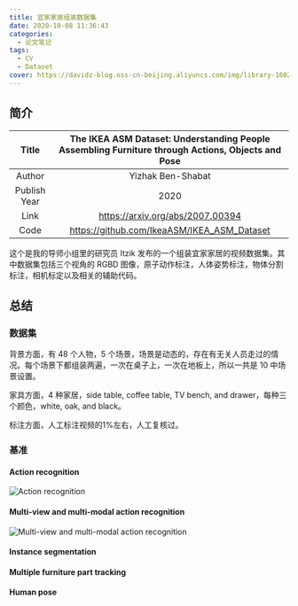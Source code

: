 ```yaml
---
title: 宜家家居组装数据集
date: 2020-10-08 11:36:43
categories:
  - 论文笔记
tags:
  - CV
  - Dataset
cover: https://davidz-blog.oss-cn-beijing.aliyuncs.com/img/library-1602131491.jpg
---
```


## 简介

|    Title     | The IKEA ASM Dataset: Understanding People Assembling Furniture through Actions, Objects and Pose |
| :----------: | :-----------------------------------------------------------------------------------------------: |
|    Author    |                                         Yizhak Ben-Shabat                                         |
| Publish Year |                                               2020                                                |
|     Link     |                                 https://arxiv.org/abs/2007.00394                                  |
|     Code     |                            https://github.com/IkeaASM/IKEA_ASM_Dataset                            |

这个是我的导师小组里的研究员 Itzik 发布的一个组装宜家家居的视频数据集。其中数据集包括三个视角的 RGBD 图像，原子动作标注，人体姿势标注，物体分割标注，相机标定以及相关的辅助代码。

## 总结

### 数据集

背景方面，有 48 个人物，5 个场景，场景是动态的，存在有无关人员走过的情况。每个场景下都组装两遍，一次在桌子上，一次在地板上，所以一共是 10 中场景设置。

家具方面，4 种家居，side table, coffee table, TV bench, and drawer，每种三个颜色，white, oak, and black。

标注方面，人工标注视频的$1\%$左右，人工复核过。

### 基准

#### Action recognition

![Action recognition](https://davidz-blog.oss-cn-beijing.aliyuncs.com/img/table2-1602211486.png)

#### Multi-view and multi-modal action recognition

![Multi-view and multi-modal action recognition](https://davidz-blog.oss-cn-beijing.aliyuncs.com/img/table3-1602211507.png)

#### Instance segmentation

#### Multiple furniture part tracking

#### Human pose
